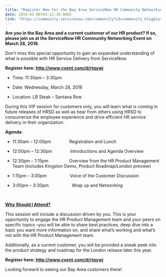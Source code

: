 ```yaml
---
title: "Register Now for the Bay Area ServiceNow HR Community Networking Event March  "
date: 2018-03-06T03:12:38.000Z
link: "https://community.servicenow.com/community?id=community_blog&sys_id=cba80d27dba81f44fc5b7a9e0f961955"
---
```

<p><strong>Are you in the Bay Area and a current customer of our HR product? If so, please join us at the ServiceNow HR Community Networking Event on March 28, 2018.</strong></p>
<p>Don’t miss this special opportunity to gain an expanded understanding of what is possible with HR Service Delivery from ServiceNow.</p>
<p><strong>Register here: <a href="http://www.cvent.com/d/rtqywj" rel="nofollow">http://www.cvent.com/d/rtqywj</a></strong></p>
<ul><li>
<p>Time: 11:30am – 3:30pm</p>
</li><li>
<p>Date: Wednesday, March 28, 2018</p>
</li><li>
<p>Location: LB Steak – Santana Row</p>
</li></ul>
<p>During this VIP session for customers only, you will learn what is coming in future releases of HRSD as well as hear from others using HRSD to consumerize the employee experience and drive efficient HR service delivery in their organization.</p>
<p><strong>Agenda</strong>: </p>
<ul><li>
<p>11:30am – 12:00pm               Registration and Lunch</p>
</li><li>
<p>12:00pm – 12:30pm               Introductions and Agenda Overview</p>
</li><li>
<p>12:30pm – 1:15pm                 Overview from the HR Product Management Team (includes Kingston Demo, Product Roadmap/London preview)</p>
</li><li>
<p>1:15pm – 3:00pm                   Voice of the Customer Discussion</p>
</li><li>
<p>3:00pm – 3:30pm                   Wrap up and Networking</p>
</li></ul>
<p> </p>
<p><strong><u>Why Should I Attend?</u></strong></p>
<p>This session will include a discussion driven by you. This is your opportunity to engage the HR Product Management team and your peers on specific topics –you will be able to share best practices, deep dive into a topic you want more information on, and share what’s working and what’s not with the HR Product Management team.</p>
<p>Additionally, as a current customer, you will be provided a sneak peek into the product strategy and roadmap for the London release later this year.</p>
<p><strong>Register here: <a href="http://www.cvent.com/d/rtqywj" rel="nofollow">http://www.cvent.com/d/rtqywj</a></strong></p>
<p>Looking forward to seeing our Bay Area customers there!</p>